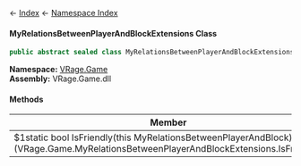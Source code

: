 ← [Index](Api-Index) ← [Namespace Index](Namespace-Index)

#### MyRelationsBetweenPlayerAndBlockExtensions Class

```csharp
public abstract sealed class MyRelationsBetweenPlayerAndBlockExtensions
```

**Namespace:** [VRage.Game](VRage.Game)  
**Assembly:** VRage.Game.dll

#### Methods

|Member|Description|
|---|---|
|\$1static bool IsFriendly(this MyRelationsBetweenPlayerAndBlock)](VRage.Game.MyRelationsBetweenPlayerAndBlockExtensions.IsFriendly)||

